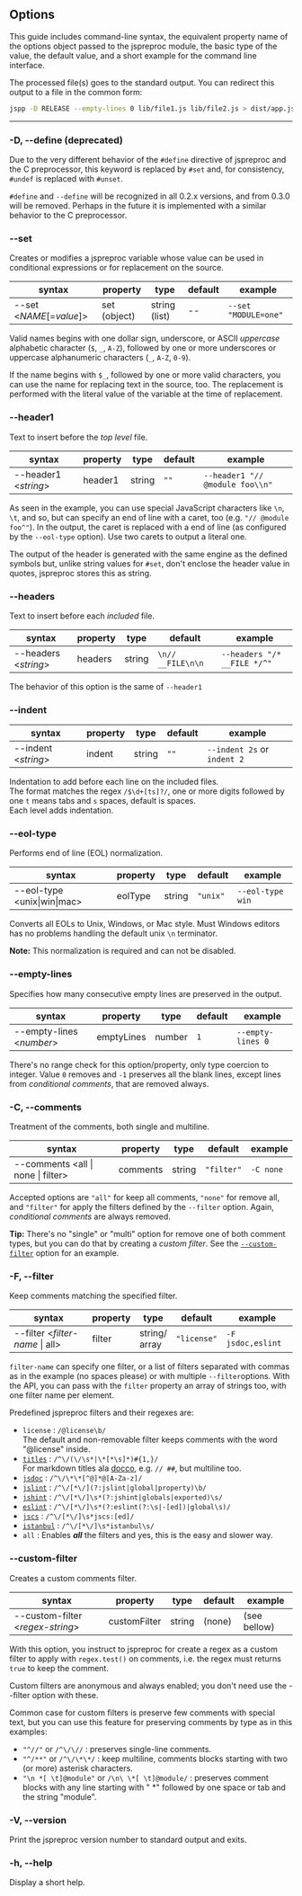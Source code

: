 ## Options

This guide includes command-line syntax, the equivalent property name of the options object passed to the jspreproc module, the basic type of the value, the default value, and a short example for the command line interface.

The processed file(s) goes to the standard output. You can redirect this output to a file in the common form:

```sh
jspp -D RELEASE --empty-lines 0 lib/file1.js lib/file2.js > dist/app.js
```

---

### -D, --define (deprecated)

Due to the very different behavior of the `#define` directive of jspreproc and the C preprocessor, this keyword is replaced by `#set` and, for consistency, `#undef` is replaced with `#unset`.

`#define` and `--define` will be recognized in all 0.2.x versions, and from 0.3.0 will be removed. Perhaps in the future it is implemented with a similar behavior to the C preprocessor.


### --set

Creates or modifies a jspreproc variable whose value can be used in conditional expressions or for replacement on the source.

syntax | property | type | default | example
-------|----------|------|---------|---------
--set &lt;_NAME_[=_value_]> | set (object) | string (list) | -- | `--set "MODULE=one"`

Valid names begins with one dollar sign, underscore, or ASCII _uppercase_ alphabetic character (`$`, `_`, `A-Z`), followed by one or more underscores or uppercase alphanumeric characters (`_`, `A-Z`, `0-9`).

If the name begins with `$_`, followed by one or more valid characters, you can use the name for replacing text in the source, too. The replacement is performed with the literal value of the variable at the time of replacement.
 

### --header1

Text to insert before the _top level_ file.  

syntax | property | type | default | example
-------|----------|------|---------|---------
--header1 &lt;_string_> | header1 | string | `""` | `--header1 "// @module foo\\n"`

As seen in the example, you can use special JavaScript characters like `\n`, `\t`, and so, but can specify an end of line with a caret, too (e.g. `"// @module foo^"`). In the output, the caret is replaced with a end of line (as configured by the `--eol-type` option). Use two carets to output a literal one.  

The output of the header is generated with the same engine as the defined symbols but, unlike string values for `#set`, don't enclose the header value in quotes, jspreproc stores this as string.


### --headers

Text to insert before each _included_ file.

syntax | property | type | default | example
-------|----------|------|---------|---------
--headers &lt;_string_> | headers | string | `\n// __FILE\n\n` | `--headers "/* __FILE */^"`

The behavior of this option is the same of `--header1`


### --indent

syntax | property | type | default | example
-------|----------|------|---------|---------
--indent &lt;_string_> | indent | string | `""` | `--indent 2s` or `indent 2`

Indentation to add before each line on the included files.  
The format matches the regex `/$\d+[ts]?/`, one or more digits followed by one `t` means tabs and `s` spaces, default is spaces.  
Each level adds indentation.


### --eol-type

Performs end of line (EOL) normalization.

syntax | property | type | default | example
-------|----------|------|---------|---------
--eol-type &lt;unix&#x7C;win&#x7C;mac> | eolType | string | `"unix"` | `--eol-type win`

Converts all EOLs to Unix, Windows, or Mac style. Must Windows editors has no problems handling the default unix `\n` terminator.

**Note:** This normalization is required and can not be disabled.


### --empty-lines

Specifies how many consecutive empty lines are preserved in the output.

syntax | property | type | default | example
-------|----------|------|---------|---------
--empty-lines &lt;_number_> | emptyLines | number | `1` | `--empty-lines 0`

There's no range check for this option/property, only type coercion to integer. Value `0` removes and `-1` preserves all the blank lines, except lines from _conditional comments_, that are removed always.


### -C, --comments

Treatment of the comments, both single and multiline.

syntax | property | type | default | example
-------|----------|------|---------|---------
--comments &lt;all &#x7C; none &#x7C; filter> | comments | string | `"filter"` | `-C none`

Accepted options are `"all"` for keep all comments, `"none"` for remove all, and `"filter"` for apply the filters defined by the `--filter` option. Again, _conditional comments_ are always removed.

**Tip:** There's no "single" or "multi" option for remove one of both comment types, but you can do that by creating a _custom filter_. See the [`--custom-filter`](#--custom-filter) option for an example. 


### -F, --filter

Keep comments matching the specified filter.

syntax | property | type | default | example
-------|----------|------|---------|---------
--filter &lt;_filter-name_ &#x7C; all> | filter | string/<br>array | `"license"` | `-F jsdoc,eslint`

`filter-name` can specify one filter, or a list of filters separated with commas as in the example (no spaces please) or with multiple `--filter`options. With the API, you can pass with the `filter` property an array of strings too, with one filter name per element.

Predefined jspreproc filters and their regexes are:

- `license` : `/@license\b/`  
   The default and non-removable filter keeps comments with the word "@license" inside.
- [`titles`][titles] : `/^\/(\/\s*|\*[*\s]*)#{1,}/`  
   For markdown titles ala [docco](jashkenas.github.io/docco/ "DOCCO page"), e.g. `// ##`, but multiline too.
- [`jsdoc`][jsdoc]   : `/^\/\*\*[^@]*@[A-Za-z]/`
- [`jslint`][jslint] : `/^\/[*\/](?:jslint|global|property)\b/`
- [`jshint`][jshint] : `/^\/[*\/]\s*(?:jshint|globals|exported)\s/`
- [`eslint`][eslint] : `/^\/[*\/]\s*(?:eslint(?:\s|-[ed])|global\s)/`
- [`jscs`][jscs]     : `/^\/[*\/]\s*jscs:[ed]/`
- [`istanbul`][istanbul] : `/^\/[*\/]\s*istanbul\s/`
- `all` : Enables _**all**_ the filters and yes, this is the easy and slower way.

[titles]: http://daringfireball.net/projects/markdown/ "John Gruber Markdown"
[jsdoc]:  http://usejsdoc.org/ "@use JSDoc"
[jslint]: http://www.jslint.com/ "Douglas Crockford JSLint"
[jshint]: http://jshint.com/ "JSHint site"
[eslint]: http://eslint.org/ "The pluggable linting utility for JavaScript and JSX"
[jscs]:   http://jscs.info/ "JSCS - JavaScript Code Style"
[istanbul]: https://gotwarlost.github.io/istanbul/ "a JS code coverage tool written in JS"


### --custom-filter

Creates a custom comments filter. 

syntax | property | type | default | example
-------|----------|------|---------|---------
--custom-filter &lt;_regex-string_> | customFilter | string | (none) | (see bellow)

With this option, you instruct to jspreproc for create a regex as a custom filter to apply with `regex.test()` on comments, i.e. the regex must returns `true` to keep the comment.

Custom filters are anonymous and always enabled; you don't need use the --filter option with these.

Common case for custom filters is preserve few comments with special text, but you can use this feature for preserving comments by type as in this examples:

- `"^//"` or `/^\/\//` : preserves single-line comments.
- `"^/**"` or `/^\/\*\*/` : keep multiline, comments blocks starting with two (or more) asterisk characters.
- `"\n *[ \t]@module"` or `/\n\ \*[ \t]@module/` : preserves comment blocks with any line starting with " \*" followed by one space or tab and the string "module". 


### -V, --version

Print the jspreproc version number to standard output and exits.  


### **-h, --help**

Display a short help.
